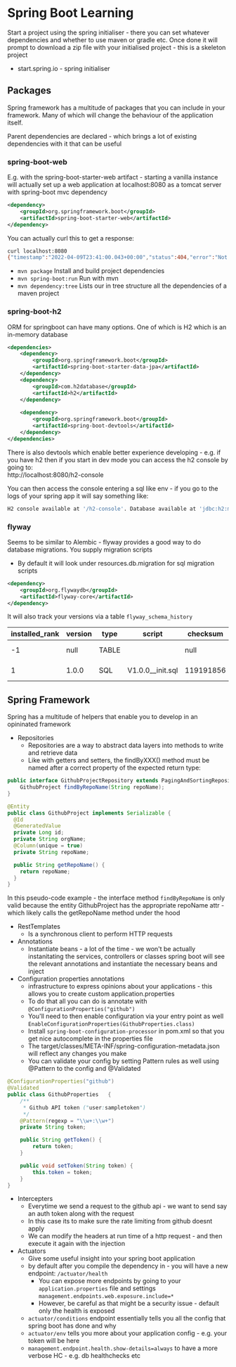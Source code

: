# Spring Boot Learning

Start a project using the spring initialiser - there you can set whatever dependencies
and whether to use maven or gradle etc.
Once done it will prompt to download a zip file with your initialised project - this is a skeleton project

* start.spring.io - spring initialiser

## Packages

Spring framework has a multitude of packages that you can include in your framework. Many of which will change the 
behaviour of the application itself.  

Parent dependencies are declared - which brings a lot of existing dependencies with it that can be useful  

### spring-boot-web
E.g. with the spring-boot-starter-web artifact - starting a vanilla instance
will actually set up a web application at localhost:8080 as a tomcat server with spring-boot mvc dependency

```xml
<dependency>
	<groupId>org.springframework.boot</groupId>
	<artifactId>spring-boot-starter-web</artifactId>
</dependency>
```

You can actually curl this to get a response:
```bash
curl localhost:8080
{"timestamp":"2022-04-09T23:41:00.043+00:00","status":404,"error":"Not Found","path":"/"}(base)
```
* `mvn package` Install and build project dependencies 
* `mvn spring-boot:run` Run with mvn 
* `mvn dependency:tree` Lists our in tree structure all the dependencies of a maven project

### spring-boot-h2

ORM for springboot can have many options. One of which is H2 which is an in-memory database
```xml
<dependencies>
    <dependency>
        <groupId>org.springframework.boot</groupId>
        <artifactId>spring-boot-starter-data-jpa</artifactId>
    </dependency>
    <dependency>
        <groupId>com.h2database</groupId>
        <artifactId>h2</artifactId>
    </dependency>
    
    <dependency>
        <groupId>org.springframework.boot</groupId>
        <artifactId>spring-boot-devtools</artifactId>
    </dependency>
</dependencies>
```

There is also devtools which enable better experience developing - e.g. if you have h2 then if you start in dev mode
you can access the h2 console by going to:  
http://localhost:8080/h2-console

You can then access the console entering a sql like env - if you go to the logs of your spring app it will say something like:
```bash
H2 console available at '/h2-console'. Database available at 'jdbc:h2:mem:8ea9297b-0d5d-42de-9100-330b3cd27058'
```

### flyway

Seems to be similar to Alembic - flyway provides a good way to do database migrations. You supply migration scripts
* By default it will look under resources.db.migration for sql migration scripts
```xml
<dependency>
    <groupId>org.flywaydb</groupId>
    <artifactId>flyway-core</artifactId>
</dependency>
```
It will also track your versions via a table `flyway_schema_history`

| installed_rank | version | type  | script           | checksum  | installed_by | installed_on              | execution_time | success | 
|----------------|---------|-------|------------------|-----------|--------------|---------------------------|----------------|---------|
| -1             | null    | TABLE |                  | null      | SA           | 2022-04-12 02:37:11.669   | 0              | TRUE    |
| 1              | 1.0.0   | SQL   | V1.0.0__init.sql | 119191856 | SA           | 2022-04-12 02:37:11.699   | 9              | TRUE    |

## Spring Framework

Spring has a multitude of helpers that enable you to develop in an opininated framework
* Repositories
  * Repositories are a way to abstract data layers into methods to write and retrieve data
  * Like with getters and setters, the findByXXX() method must be named after a correct property of the expected return
  type:

```java
public interface GithubProjectRepository extends PagingAndSortingRepository<GithubProject, Long> {
    GithubProject findByRepoName(String repoName);
}

@Entity
public class GithubProject implements Serializable {
  @Id
  @GeneratedValue
  private Long id;
  private String orgName;
  @Column(unique = true)
  private String repoName;

  public String getRepoName() {
    return repoName;
  }
}
```
In this pseudo-code example - the interface method `findByRepoName` is only valid because the entity GithubProject
has the appropriate repoName attr - which likely calls the getRepoName method under the hood

* RestTemplates
  * Is a synchronous client to perform HTTP requests
* Annotations
  * Instantiate beans - a lot of the time - we won't be actually instanitating the services, controllers or classes
  spring boot will see the relevant annotations and instantiate the necessary beans and inject
* Configuration properties annotations
  * infrastructure to express opinions about your applications - this allows you to create custom application.properties
  * To do that all you can do is annotate with `@ConfigurationProperties("github")`
  * You'll need to then enable configuration via your entry point as well `EnableConfigurationProperties(GithubProperties.class)`
  * Install `spring-boot-configuration-processor` in pom.xml so that you get nice autocomplete in the properties file
  * The target/classes/META-INF/spring-configuration-metadata.json will reflect any changes you make
  * You can validate your config by setting Pattern rules as well using @Pattern to the config and @Validated

```java
@ConfigurationProperties("github")
@Validated
public class GithubProperties   {
    /**
     * Github API token ("user:sampletoken")
     */
    @Pattern(regexp = "\\w+:\\w+")
    private String token;

    public String getToken() {
        return token;
    }

    public void setToken(String token) {
        this.token = token;
    }
}
```

* Intercepters
  * Everytime we send a request to the github api - we want to send say an auth token along with the request
  * In this case its to make sure the rate limiting from github doesnt apply
  * We can modify the headers at run time of a http request - and then execute it again with the injection
* Actuators
  * Give some useful insight into your spring boot application
  * by default after you compile the dependency in - you will have a new endpoint: `/actuator/health`
    * You can expose more endpoints by going to your `application.properties` file and settings `management.endpoints.web.exposure.include=*`
    * However, be careful as that might be a security issue - default only the health is exposed
  * `actuator/conditions` endpoint essentially tells you all the config that spring boot has done and why
  * `actuator/env` tells you more about your application config - e.g. your token will be here 
  * `management.endpoint.health.show-details=always` to have a more verbose HC - e.g. db healthchecks etc
  
